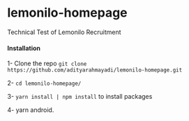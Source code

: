 # lemonilo-homepage
Technical Test of Lemonilo Recruitment

#### Installation

1- Clone the repo `git clone https://github.com/adityarahmayadi/lemonilo-homepage.git`

2- `cd lemonilo-homepage/`

3- `yarn install | npm install` to install packages

4- yarn android.
